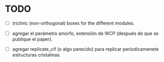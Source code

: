 # TODO

- [ ] triclinic (non-orthogonal) boxes for the different modules.

- [ ] agregar el parámetro amorfo, extensión de WCP (después de que se publique el
      paper).

- [ ] agregar replicate_cif (o algo parecido) para replicar periodicamenete
      estructuras cristalinas.
